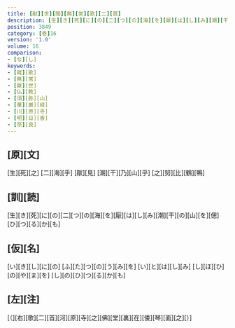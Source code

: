 ```yaml
---
title: [猒][世][間][無][常][歌][二][首]
description: [生][き][死][に][の][二][つ][の][海][を][厭][は][し][み][潮][干][の][山][を][偲][ひ][つ][る][か][も]
position: 3849
category: [巻]16
version: '1.0'
volume: 16
comparison:
- [な][し]
keywords:
- [雑][歌]
- [無][常]
- [厭][世]
- [仏][教]
- [須][弥][山]
- [華][厳][経]
- [川][原][寺]
- [明][日][香]
- [奈][良]
---
```


## [原][文]

[生][死][之] [二][海][乎] [猒][見] [潮][干][乃][山][乎] [之][努][比][鶴][鴨]

## [訓][読]

[生][き][死][に][の][二][つ][の][海][を][厭][は][し][み][潮][干][の][山][を][偲][ひ][つ][る][か][も]

## [仮][名]

[い][き][し][に][の] [ふ][た][つ][の][う][み][を] [い][と][は][し][み] [し][ほ][ひ][の][や][ま][を] [し][の][ひ][つ][る][か][も]

## [左][注]

[（][右][歌][二][首][河][原][寺][之][佛][堂][裏][在][倭][琴][面][之][）]
